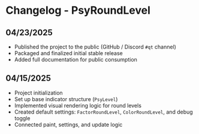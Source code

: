 # Changelog - PsyRoundLevel

## 04/23/2025

- Published the project to the public (GitHub / Discord `#qt` channel)
- Packaged and finalized initial stable release
- Added full documentation for public consumption

## 04/15/2025

- Project initialization
- Set up base indicator structure (`PsyLevel`)
- Implemented visual rendering logic for round levels
- Created default settings: `FactorRoundLevel`, `ColorRoundLevel`, and debug toggle
- Connected paint, settings, and update logic
